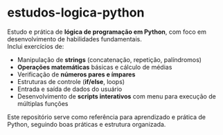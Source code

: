 # estudos-logica-python

Estudo e prática de **lógica de programação em Python**, com foco em desenvolvimento de habilidades fundamentais.  
Inclui exercícios de:  

- Manipulação de **strings** (concatenação, repetição, palíndromos)  
- **Operações matemáticas** básicas e cálculo de médias  
- Verificação de **números pares e ímpares**  
- Estruturas de controle (**if/else**, loops)  
- Entrada e saída de dados do usuário  
- Desenvolvimento de **scripts interativos** com menu para execução de múltiplas funções  

Este repositório serve como referência para aprendizado e prática de Python, seguindo boas práticas e estrutura organizada.
